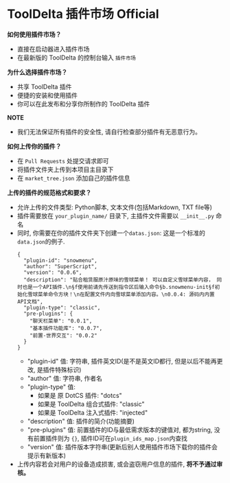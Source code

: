 # ToolDelta 插件市场 Official
<b>如何使用插件市场？</b>
 - 直接在启动器进入插件市场
 - 在最新版的 ToolDelta 的控制台输入 <code>插件市场</code>

<b>为什么选择插件市场？</b>
 - 共享 ToolDelta 插件
 - 便捷的安装和使用插件
 - 你可以在此发布和分享你所制作的 ToolDelta 插件

<b>NOTE</b>
 - 我们无法保证所有插件的安全性, 请自行检查部分插件有无恶意行为。

<b>如何上传你的插件？</b>
 - 在 <code>Pull Requests</code> 处提交请求即可
 - 将插件文件夹上传到本项目主目录下
 - 在 `market_tree.json` 添加自己的插件信息

<b>上传的插件的规范格式和要求？</b>
 - 允许上传的文件类型: Python脚本, 文本文件(包括Markdown, TXT file等)
 - 插件需要放在 <code>your_plugin_name/</code> 目录下, 主插件文件需要以 `__init__.py` 命名
 - 同时, 你需要在你的插件文件夹下创建一个`datas.json`:
    这是一个标准的`data.json`的例子.
    ```
    {
      "plugin-id": "snowmenu",
      "author": "SuperScript",
      "version": "0.0.6",
      "description": "贴合租赁服原汁原味的雪球菜单！ 可以自定义雪球菜单内容， 同时也是一个API插件.\n§f使用前请先传送到指令区后输入命令§b.snowmenu-init§f初始化雪球菜单命令方块！\n在配置文件内向雪球菜单添加内容。\n0.0.4: 源码内内置API文档",
      "plugin-type": "classic",
      "pre-plugins": {
        "聊天栏菜单": "0.0.1",
        "基本插件功能库": "0.0.7",
        "前置-世界交互": "0.0.2"
      }
    }
    ```
    - "plugin-id" 值: 字符串, 插件英文ID(是不是英文ID都行, 但是以后不能再更改, 是插件特殊标识)
    - "author" 值: 字符串, 作者名
    - "plugin-type" 值:
        - 如果是 原 DotCS 插件: "dotcs"
        - 如果是 ToolDelta 组合式插件: "classic"
        - 如果是 ToolDelta 注入式插件: "injected"
    - "description" 值: 插件的简介(功能摘要)
    - "pre-plugins" 值: 前置插件的ID与最低需求版本的键值对, 都为string, 没有前置插件则为 `{}`, 插件ID可在`plugin_ids_map.json`内查找
    - "version" 值: 插件版本字符串(更新后别人使用插件市场下载你的插件会提示有新版本)
 - 上传内容若会对用户的设备造成损害, 或会盗窃用户信息的插件, <b>将不予通过审核。</b>